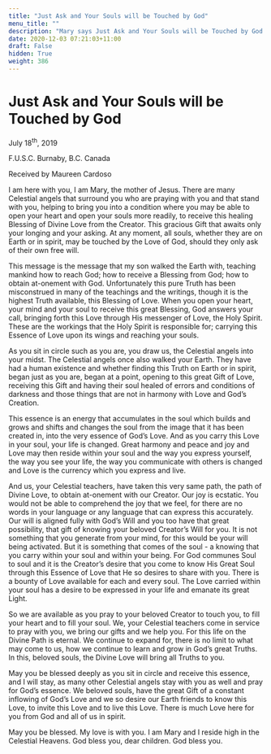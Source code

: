 ```yaml
---
title: "Just Ask and Your Souls will be Touched by God"
menu_title: ""
description: "Mary says Just Ask and Your Souls will be Touched by God Always Choose Light and Love"
date: 2020-12-03 07:21:03+11:00
draft: False
hidden: True
weight: 386
---
```

# Just Ask and Your Souls will be Touched by God

July 18<sup>th</sup>, 2019

F.U.S.C. Burnaby, B.C. Canada

Received by Maureen Cardoso

I am here with you, I am Mary, the mother of Jesus. There are many Celestial angels that surround you who are praying with you and that stand with you, helping to bring you into a condition where you may be able to open your heart and open your souls more readily, to receive this healing Blessing of Divine Love from the Creator. This gracious Gift that awaits only your longing and your asking. At any moment, all souls, whether they are on Earth or in spirit, may be touched by the Love of God, should they only ask of their own free will. 

This message is the message that my son walked the Earth with, teaching mankind how to reach God; how to receive a Blessing from God; how to obtain at-onement with God. Unfortunately this pure Truth has been misconstrued in many of the teachings and the writings, though it is the highest Truth available, this Blessing of Love. When you open your heart, your mind and your soul to receive this great Blessing, God answers your call, bringing forth this Love through His messenger of Love, the Holy Spirit. These are the workings that the Holy Spirit is responsible for; carrying this Essence of Love upon its wings and reaching your souls. 

As you sit in circle such as you are, you draw us, the Celestial angels into your midst. The Celestial angels once also walked your Earth. They have had a human existence and whether finding this Truth on Earth or in spirit, began just as you are, began at a point, opening to this great Gift of Love, receiving this Gift and having their soul healed of errors and conditions of darkness and those things that are not in harmony with Love and God’s Creation.

This essence is an energy that accumulates in the soul which builds and grows and shifts and changes the soul from the image that it has been created in, into the very essence of God’s Love.  And as you carry this Love in your soul, your life is changed. Great harmony and peace and joy and Love may then reside within your soul and the way you express yourself, the way you see your life, the way you communicate with others is changed and Love is the currency which you express and live. 

And us, your Celestial teachers, have taken this very same path, the path of Divine Love, to obtain at-onement with our Creator. Our joy is ecstatic. You would not be able to comprehend the joy that we feel, for there are no words in your language or any language that can express this accurately. Our will is aligned fully with God’s Will and you too have that great possibility, that gift of knowing your beloved Creator’s Will for you. It is not something that you generate from your mind, for this would be your will being activated. But it is something that comes of the soul - a knowing that you carry within your soul and within your being. For God communes Soul to soul and it is the Creator’s desire that you come to know His Great Soul through this Essence of Love that He so desires to share with you. There is a bounty of Love available for each and every soul. The Love carried within your soul has a desire to be expressed in your life and emanate its great Light.

So we are available as you pray to your beloved Creator to touch you, to fill your heart and to fill your soul. We, your Celestial teachers come in service to pray with you, we bring our gifts and we help you. For this life on the Divine Path is eternal. We continue to expand for, there is no limit to what may come to us, how we continue to learn and grow in God’s great Truths. In this, beloved souls, the Divine Love will bring all Truths to you.

May you be blessed deeply as you sit in circle and receive this essence, and I will stay, as many other Celestial angels stay with you as well and pray for God’s essence.  We beloved souls, have the great Gift of a constant inflowing of God’s Love and we so desire our Earth friends to know this Love, to invite this Love and to live this Love. There is much Love here for you from God and all of us in spirit. 

May you be blessed. My love is with you. I am Mary and I reside high in the Celestial Heavens. God bless you, dear children. God bless you.